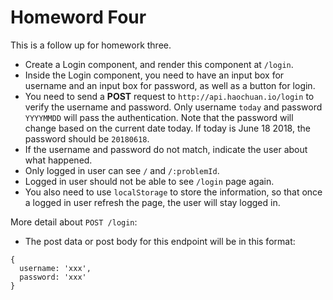 # Homeword Four

This is a follow up for homework three.

* Create a Login component, and render this component at `/login`.
* Inside the Login component, you need to have an input box for username and an input box for password, as well as a button for login.
* You need to send a **POST** request to `http://api.haochuan.io/login` to verify the username and password. Only username `today` and password `YYYYMMDD` will pass the authentication. Note that the password will change based on the current date today. If today is June 18 2018, the password should be `20180618`.
* If the username and password do not match, indicate the user about what happened.
* Only logged in user can see `/` and `/:problemId`.
* Logged in user should not be able to see `/login` page again.
* You also need to use `localStorage` to store the information, so that once a logged in user refresh the page, the user will stay logged in.

More detail about `POST /login`:

* The post data or post body for this endpoint will be in this format:

```
{
  username: 'xxx',
  password: 'xxx'
}
```
